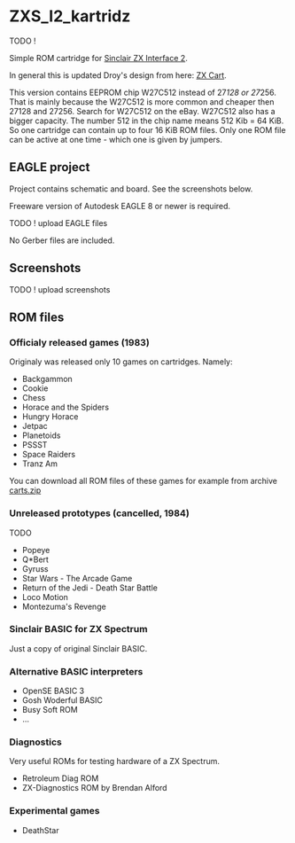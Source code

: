 # ZXS_I2_kartridz

TODO !

Simple ROM cartridge for [Sinclair ZX Interface 2](https://en.wikipedia.org/wiki/ZX_Interface_2).

In general this is updated Droy's design from here: [ZX Cart](http://trastero.speccy.org/cosas/droy/cartuchos/cartuchos_s.htm).

This version contains EEPROM chip W27C512 instead of 27*128 or 27*256. That is mainly because the W27C512 is more common and cheaper then 27128 and 27256. Search for W27C512 on the eBay. W27C512 also has a bigger capacity. The number 512 in the chip name means 512 Kib = 64 KiB. So one cartridge can contain up to four 16 KiB ROM files. Only one ROM file can be active at one time - which one is given by jumpers. 


## EAGLE project

Project contains schematic and board. See the screenshots below.

Freeware version of Autodesk EAGLE 8 or newer is required.

TODO ! upload EAGLE files

No Gerber files are included.

## Screenshots

TODO ! upload screenshots

## ROM files

### Officialy released games (1983)

Originaly was released only 10 games on cartridges. Namely:

- Backgammon
- Cookie
- Chess
- Horace and the Spiders
- Hungry Horace
- Jetpac
- Planetoids
- PSSST
- Space Raiders
- Tranz Am

You can download all ROM files of these games for example from archive [carts.zip](http://trastero.speccy.org/cosas/droy/cartuchos/carts.zip)

### Unreleased prototypes (cancelled, 1984)

TODO

- Popeye
- Q*Bert
- Gyruss
- Star Wars - The Arcade Game
- Return of the Jedi - Death Star Battle
- Loco Motion
- Montezuma's Revenge

### Sinclair BASIC for ZX Spectrum

Just a copy of original Sinclair BASIC.

### Alternative BASIC interpreters

- OpenSE BASIC 3
- Gosh Woderful BASIC
- Busy Soft ROM
- ...

### Diagnostics 

Very useful ROMs for testing hardware of a ZX Spectrum.

- Retroleum Diag ROM 
- ZX-Diagnostics ROM by Brendan Alford

### Experimental games

- DeathStar





